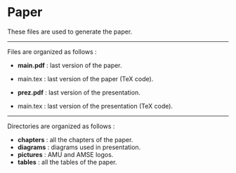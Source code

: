 # Paper

These files are used to generate the paper.

---

Files are organized as follows :

- **main.pdf** : last version of the paper.
- main.tex : last version of the paper (TeX code).

- **prez.pdf** : last version of the presentation.
- main.tex : last version of the presentation (TeX code).

---

Directories are organized as follows :

- **chapters** : all the chapters of the paper.
- **diagrams** : diagrams used in presentation.
- **pictures** : AMU and AMSE logos.
- **tables** : all the tables of the paper.
